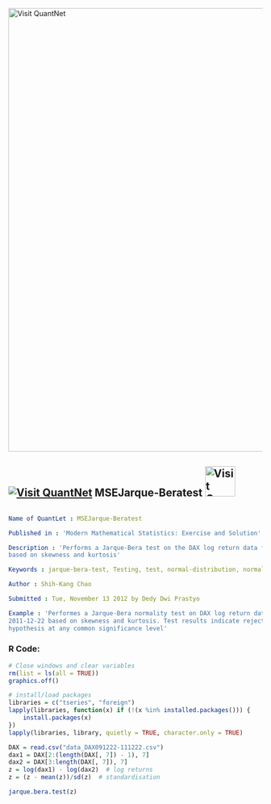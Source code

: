 
[<img src="https://github.com/QuantLet/Styleguide-and-FAQ/blob/master/pictures/banner.png" width="880" alt="Visit QuantNet">](http://quantlet.de/index.php?p=info)

## [<img src="https://github.com/QuantLet/Styleguide-and-Validation-procedure/blob/master/pictures/qloqo.png" alt="Visit QuantNet">](http://quantlet.de/) **MSEJarque-Beratest** [<img src="https://github.com/QuantLet/Styleguide-and-Validation-procedure/blob/master/pictures/QN2.png" width="60" alt="Visit QuantNet 2.0">](http://quantlet.de/d3/ia)

```yaml

Name of QuantLet : MSEJarque-Beratest

Published in : 'Modern Mathematical Statistics: Exercise and Solution'

Description : 'Performs a Jarque-Bera test on the DAX log return data from 2009-12-21 to 2011-12-22
based on skewness and kurtosis'

Keywords : jarque-bera-test, Testing, test, normal-distribution, normal, normality test

Author : Shih-Kang Chao

Submitted : Tue, November 13 2012 by Dedy Dwi Prastyo

Example : 'Performes a Jarque-Bera normality test on DAX log return data from 2009-12-21 to
2011-12-22 based on skewness and kurtosis. Test results indicate rejection of the normality
hypothesis at any common significance level'

```


### R Code:
```r
# Close windows and clear variables
rm(list = ls(all = TRUE))
graphics.off()

# install/load packages
libraries = c("tseries", "foreign")
lapply(libraries, function(x) if (!(x %in% installed.packages())) {
    install.packages(x)
})
lapply(libraries, library, quietly = TRUE, character.only = TRUE)

DAX = read.csv("data_DAX091222-111222.csv")
dax1 = DAX[2:(length(DAX[, 7]) - 1), 7]
dax2 = DAX[3:length(DAX[, 7]), 7]
z = log(dax1) - log(dax2)  # log returns
z = (z - mean(z))/sd(z)  # standardisation

jarque.bera.test(z) 

```
